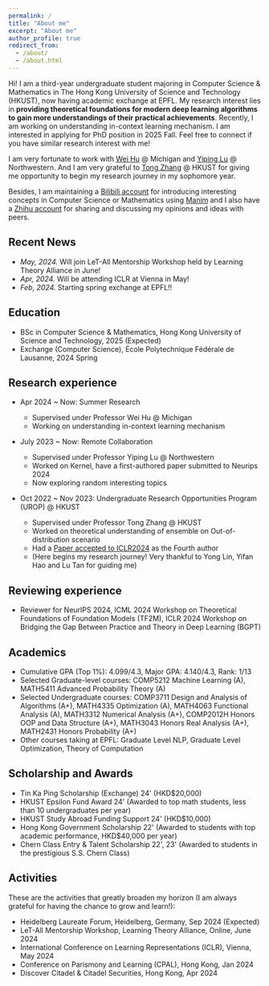 ```yaml
---
permalink: /
title: "About me"
excerpt: "About me"
author_profile: true
redirect_from: 
  - /about/
  - /about.html
---
```


Hi! I am a third-year undergraduate student majoring in Computer Science & Mathematics in The Hong Kong University of Science and Technology (HKUST), now having academic exchange at EPFL.  My research interest lies in **providing theoretical foundations for modern deep learning algorithms to gain more understandings of their practical achievements**. Recently, I am working on understanding in-context learning mechanism. I am interested in applying for PhD position in 2025 Fall. Feel free to connect if you have similar research interest with me!


I am very fortunate to work with [Wei Hu](https://weihu.me/) @ Michigan and [Yiping Lu](https://2prime.github.io/) @ Northwestern. And I am very grateful to [Tong Zhang](https://tongzhang-ml.org/) @ HKUST for giving me opportunity to begin my research journey in my sophomore year.


Besides, I am maintaining a [Bilibili account](https://space.bilibili.com/346660989) for introducing interesting concepts in Computer Science or Mathematics using [Manim](https://www.manim.community/) and I also have a [Zhihu account](https://www.zhihu.com/people/theorywanderer) for sharing and discussing my opinions and ideas with peers.

## Recent News
* *May, 2024.* Will join LeT-All Mentorship Workshop held by Learning Theory Alliance in June!
* *Apr, 2024.* Will be attending ICLR at Vienna in May!
* *Feb, 2024.* Starting spring exchange at EPFL!!

## Education
* BSc in Computer Science & Mathematics, Hong Kong University of Science and Technology, 2025 (Expected)
* Exchange (Computer Science), École Polytechnique Fédérale de Lausanne, 2024 Spring 

## Research experience
* Apr 2024 ~ Now: Summer Research
  * Supervised under Professor Wei Hu @ Michigan
  * Working on understanding in-context learning mechanism

* July 2023 ~ Now: Remote Collaboration
  * Supervised under Professor Yiping Lu @ Northwestern
  * Worked on Kernel, have a first-authored paper submitted to Neurips 2024
  * Now exploring random interesting topics

* Oct 2022 ~ Nov 2023: Undergraduate Research Opportunities Program (UROP) @ HKUST
  * Supervised under Professor Tong Zhang @ HKUST
  * Worked on theoretical understanding of ensemble on Out-of-distribution scenario
  * Had a [Paper accepted to ICLR2024](https://arxiv.org/abs/2309.17230) as the Fourth author
  * (Here begins my research journey! Very thankful to Yong Lin, Yifan Hao and Lu Tan for guiding me)

## Reviewing experience
* Reviewer for NeurIPS 2024, ICML 2024 Workshop on Theoretical Foundations of Foundation Models (TF2M),  ICLR 2024 Workshop on Bridging the Gap Between Practice and Theory in Deep Learning (BGPT)

## Academics
* Cumulative GPA (Top 1%): 4.099/4.3, Major GPA: 4.140/4.3, Rank: 1/13
* Selected Graduate-level courses: COMP5212 Machine Learning (A), MATH5411 Advanced Probability Theory (A)
* Selected Undergraduate courses: COMP3711 Design and Analysis of Algorithms (A+), MATH4335 Optimization (A), MATH4063 Functional Analysis (A), MATH3312 Numerical Analysis (A+), COMP2012H Honors OOP and Data Structure (A+), MATH3043 Honors Real Analysis (A+), MATH2431 Honors Probability (A+)
* Other courses taking at EPFL: Graduate Level NLP, Graduate Level Optimization, Theory of Computation

## Scholarship and Awards
* Tin Ka Ping Scholarship (Exchange) 24' (HKD$20,000)
* HKUST Epsilon Fund Award 24' (Awarded to top math students, less than 10 undergraduates per year)
* HKUST Study Abroad Funding Support 24' (HKD$10,000)
* Hong Kong Government Scholarship 22' (Awarded to students with top academic performance, HKD$40,000 per year)
* Chern Class Entry & Talent Scholarship 22', 23' (Awarded to students in the prestigious S.S. Chern Class)

## Activities
These are the activities that greatly broaden my horizon (I am always grateful for having the chance to grow and learn!):
* Heidelberg Laureate Forum, Heidelberg, Germany, Sep 2024 (Expected)
* LeT-All Mentorship Workshop, Learning Theory Alliance, Online, June 2024
* International Conference on Learning Representations (ICLR), Vienna, May 2024
* Conference on Parismony and Learning (CPAL), Hong Kong, Jan 2024
* Discover Citadel & Citadel Securities, Hong Kong, Apr 2024

<!-- Publications
======
  <ul>{% for post in site.publications %}
    {% include archive-single-cv.html %}
  {% endfor %}</ul> -->
  
